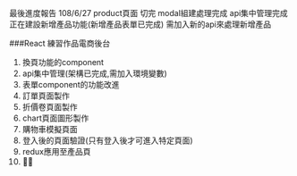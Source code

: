 最後進度報告
108/6/27
product頁面 切完 modal組建處理完成
api集中管理完成
正在建設新增產品功能(新增產品表單已完成)
需加入新的api來處理新增產品

###React 練習作品電商後台


1. 換頁功能的component
2. api集中管理(架構已完成,需加入環境變數)
3. 表單component的功能改進
4. 訂單頁面製作
5. 折價卷頁面製作
6. chart頁面圖形製作
7. 購物車模擬頁面
8. 登入後的頁面驗證(只有登入後才可進入特定頁面)
9. redux應用至產品頁
10. 